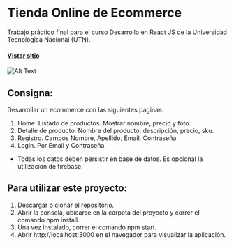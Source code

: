 # Tienda Online de Ecommerce

Trabajo práctico final para el curso Desarrollo en React JS de la Universidad Tecnológica Nacional (UTN).

#### [Vistar sitio](http://tiendaonline-lombok.surge.sh/)
![Alt Text](https://media.giphy.com/media/gRNHyWXcpBcsY4e1Bg/giphy.gif)

## Consigna:

Desarrollar un ecommerce con las siguientes paginas:

1) Home: Listado de productos. Mostrar nombre, precio y foto.
2) Detalle de producto: Nombre del producto, descripción, precio, sku.
3) Registro. Campos Nombre, Apellido, Email, Contraseña.
4) Login. Por Email y Contraseña.

* Todas los datos deben persistir en base de datos. Es opcional la utilizacion de firebase.

## Para utilizar este proyecto: 

1) Descargar o clonar el repositorio.
2) Abrir la consola, ubicarse en la carpeta del proyecto y correr el comando npm install.
3) Una vez instalado, correr el comando npm start.
4) Abrir http://localhost:3000 en el navegador para visualizar la aplicación.
